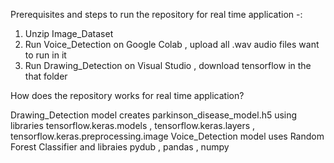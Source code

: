 Prerequisites and steps to run the repository for real time application -:

1. Unzip Image_Dataset
2. Run Voice_Detection on Google Colab , upload all .wav audio files want to run in it
3. Run Drawing_Detection on Visual Studio , download tensorflow in the that folder 

How does the repository works for real time application?

Drawing_Detection model creates parkinson_disease_model.h5 using libraries tensorflow.keras.models , tensorflow.keras.layers , tensorflow.keras.preprocessing.image
Voice_Detection model uses Random Forest Classifier and libraies pydub , pandas , numpy
